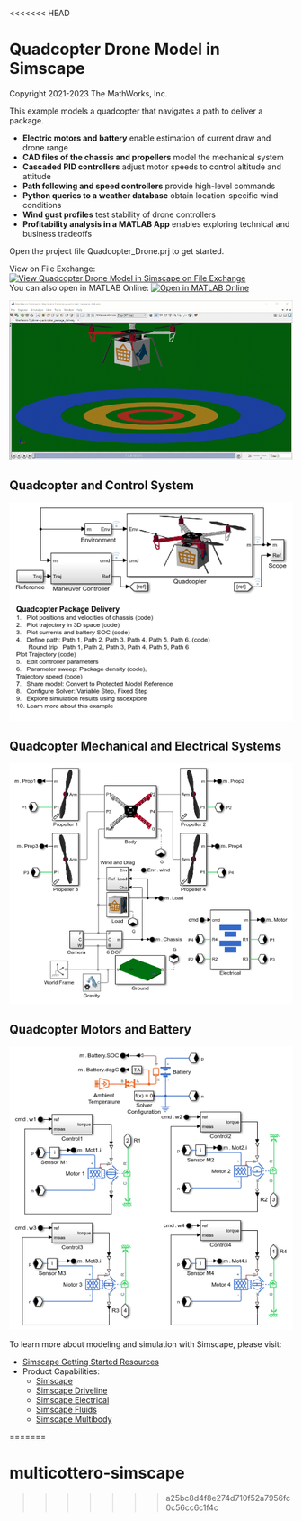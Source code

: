 <<<<<<< HEAD
# **Quadcopter Drone Model in Simscape**
Copyright 2021-2023 The MathWorks, Inc.

This example models a quadcopter that navigates a path to deliver a package. 
* **Electric motors and battery** enable estimation of current draw and drone range
* **CAD files of the chassis and propellers** model the mechanical system
* **Cascaded PID controllers** adjust motor speeds to control altitude and attitude
* **Path following and speed controllers** provide high-level commands 
* **Python queries to a weather database** obtain location-specific wind conditions
* **Wind gust profiles** test stability of drone controllers
* **Profitability analysis in a MATLAB App** enables exploring technical and business tradeoffs

Open the project file Quadcopter_Drone.prj to get started.

View on File Exchange: [![View Quadcopter Drone Model in Simscape on File Exchange](https://www.mathworks.com/matlabcentral/images/matlab-file-exchange.svg)](https://www.mathworks.com/matlabcentral/fileexchange/63580-quadcopter-drone-model-in-simscape)  
You can also open in MATLAB Online: [![Open in MATLAB Online](https://www.mathworks.com/images/responsive/global/open-in-matlab-online.svg)](https://matlab.mathworks.com/open/github/v1?repo=mathworks/Quadcopter-Drone-Model-Simscape&project=Quadcopter_Drone.prj)

![](Images/quadcopter_package_delivery_1View_Dropoff.gif)
## **Quadcopter and Control System**
![](Overview/html/quadcopter_package_delivery_01.png)

## **Quadcopter Mechanical and Electrical Systems**
![](Overview/html/quadcopter_package_delivery_02.png)

## **Quadcopter Motors and Battery**
![](Overview/html/quadcopter_package_delivery_04.png)

To learn more about modeling and simulation with Simscape, please visit:
* [Simscape Getting Started Resources](https://www.mathworks.com/solutions/physical-modeling/resources.html)
* Product Capabilities:
   * [Simscape](https://www.mathworks.com/products/simscape.html)
   * [Simscape Driveline](https://www.mathworks.com/products/simscape-driveline.html)
   * [Simscape Electrical](https://www.mathworks.com/products/simscape-electrical.html)
   * [Simscape Fluids](https://www.mathworks.com/products/simscape-fluids.html)
   * [Simscape Multibody](https://www.mathworks.com/products/simscape-multibody.html)

=======
# multicottero-simscape
>>>>>>> a25bc8d4f8e274d710f52a7956fc0c56cc6c1f4c

